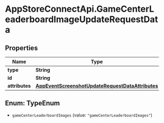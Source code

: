 # AppStoreConnectApi.GameCenterLeaderboardImageUpdateRequestData

## Properties

Name | Type | Description | Notes
------------ | ------------- | ------------- | -------------
**type** | **String** |  | 
**id** | **String** |  | 
**attributes** | [**AppEventScreenshotUpdateRequestDataAttributes**](AppEventScreenshotUpdateRequestDataAttributes.md) |  | [optional] 



## Enum: TypeEnum


* `gameCenterLeaderboardImages` (value: `"gameCenterLeaderboardImages"`)




